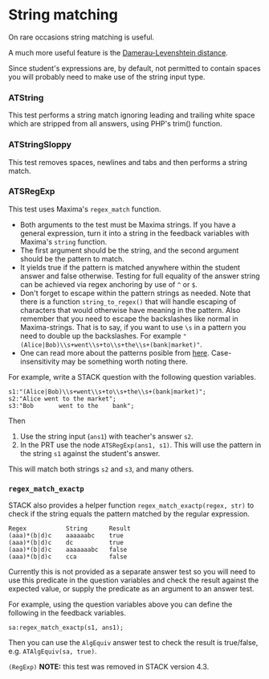 # String matching

On rare occasions string matching is useful.

A much more useful feature is the [Damerau-Levenshtein distance](../../Topics/Levenshtein_distance.md).

Since student's expressions are, by default, not permitted to contain spaces you will probably need to make use of the string input type.

### ATString ###

This test performs a string match ignoring leading and trailing white space which are stripped from all answers, using PHP's trim() function.

### ATStringSloppy ###

This test removes spaces, newlines and tabs and then performs a string match.

### ATSRegExp ###

This test uses Maxima's `regex_match` function.

* Both arguments to the test must be Maxima strings.  If you have a general expression, turn it into a string in the feedback variables with Maxima's `string` function.
* The first argument should be the string, and the second argument should be the pattern to match.
* It yields true if the pattern is matched anywhere within the student answer and false otherwise. Testing for full equality of the answer string can be achieved via regex anchoring by use of `^` or `$`.
* Don't forget to escape within the pattern strings as needed. Note that there is a function `string_to_regex()` that will handle escaping of characters that would otherwise have meaning in the pattern. Also remember that you need to escape the backslashes like normal in Maxima-strings.  That is to say, if you want to use `\s` in a pattern you need to double up the backslashes. For example `"(Alice|Bob)\\s+went\\s+to\\s+the\\s+(bank|market)"`.
* One can read more about the patterns posible from [here](http://ds26gte.github.io/pregexp/index.html). Case-insensitivity may be something worth noting there.

For example, write a STACK question with the following question variables.

    s1:"(Alice|Bob)\\s+went\\s+to\\s+the\\s+(bank|market)";
    s2:"Alice went to the market";
    s3:"Bob       went to the    bank";

Then

1. Use the string input (`ans1`) with teacher's answer `s2`.
2. In the PRT use the node `ATSRegExp(ans1, s1)`.  This will use the pattern in the string `s1` against the student's answer.

This will match both strings `s2` and `s3`, and many others.

### `regex_match_exactp` ###

STACK also provides a helper function `regex_match_exactp(regex, str)` to check if the string equals the pattern matched by the regular expression.

    Regex           String      Result
    (aaa)*(b|d)c    aaaaaabc    true
    (aaa)*(b|d)c    dc          true
    (aaa)*(b|d)c    aaaaaaabc   false
    (aaa)*(b|d)c    cca         false

Currently this is not provided as a separate answer test so you will need to use this predicate in the question variables and check the result against the expected value, or supply the predicate as an argument to an answer test.

For example, using the question variables above you can define the following in the feedback variables.

    sa:regex_match_exactp(s1, ans1);

Then you can use the `AlgEquiv` answer test to check the result is true/false, e.g. `ATAlgEquiv(sa, true)`.

`(RegExp)` **NOTE:** this test was removed in STACK version 4.3.
